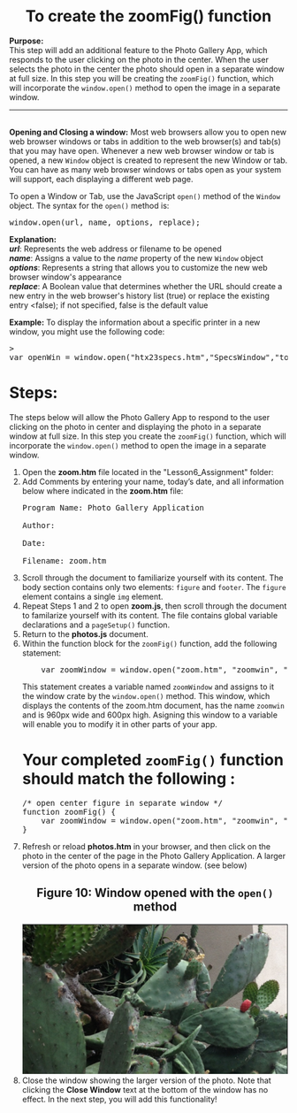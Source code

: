 <center><h1>To create the zoomFig() function</h1></center>

<b>Purpose:</b> <br> 
This step will add an additional feature to the Photo Gallery App, which responds to the user clicking on the photo in the center.  When the user selects the photo in the center the photo should open in a separate window at full size.  In this step you will be creating the <code>zoomFig()</code> function, which will incorporate the <code>window.open()</code> method to open the image in a separate window.

<hr><br>
<b>Opening and Closing a window:</b>
Most web browsers allow you to open new web browser windows or tabs in addition to the web browser(s) and tab(s) that you may have open.  
Whenever a new web browser window or tab is opened, a new <code>Window</code> object is created to represent the new Window or tab.  You can have as many web browser windows or tabs open as your system will support, each displaying a different web page.

To open a Window or Tab, use the JavaScript <code>open()</code> method of the <code>Window</code> object.  The syntax for the <code>open()</code> method is:
<pre>
window.open(url, name, options, replace);
</pre>
<b>Explanation:</b><br>
<b><em>url</em></b>:  Represents the web address or filename to be opened<br>
<b><em>name</em></b>:  Assigns a value to the <em>name</em> property of the new <code>Window</code> object<br>
<b><em>options</em></b>:  Represents a string that allows you to customize the new web browser window's appearance<br>
<b><em>replace</em></b>:  A Boolean value that determines whether the URL should create a new entry in the web browser's history list (true) or replace the existing entry <false); if not specified, false is the default value<br>

<b>Example:</b>  To display the information about a specific printer in a new window, you might use the following code:
<pre>>
var openWin = window.open("htx23specs.htm","SpecsWindow","toolbar=no, menubar=no, location=no, scrollbars=no, resizable=no, width=380, height=405");
</pre>




<h1><b>Steps:</b></h1>
The steps below will allow the Photo Gallery App to respond to the user clicking on the photo in center and displaying the photo in a separate window at full size.  In this step you create the <code>zoomFig()</code> function, which will incorporate the <code>window.open()</code> method to open the image in a separate window.

<ol>
<li>Open the <b>zoom.htm</b> file located in the "Lesson6_Assignment" folder:

<li>Add Comments by entering your name, today’s date, and all information below where indicated in the <b>zoom.htm</b> file:<br>
<pre>
Program Name: Photo Gallery Application <br>
Author: <br>
Date: <br>
Filename: zoom.htm
</pre>
</li>

<li>
Scroll through the document to familiarize yourself with its content.  The body section contains only two elements:  <code>figure</code> and <code>footer</code>.  The <code>figure</code> element contains a single <code>img</code> element.
</li>

<li>
Repeat Steps 1 and 2 to open <b>zoom.js</b>, then scroll through the document to familarize yourself with its content.  The file contains global variable declarations and a <code>pageSetup()</code> function.
</li>

<li>
Return to the <b>photos.js</b> document.
</li>

<li>
Within the function block for the <code>zoomFig()</code> function, add the following statement:
<pre>
    var zoomWindow = window.open("zoom.htm", "zoomwin", "width=960,height=600");
</pre>
This statement creates a variable named <code>zoomWindow</code> and assigns to it the window crate by the <code>window.open()</code> method.  This window, which displays the contents of the zoom.htm document, has the name <code>zoomwin</code> and is 960px wide and 600px high.  Asigning this window to a variable will enable you to modify it in other parts of your app.
</li>

<h1>Your completed <code>zoomFig()</code> function should match the following :</h1>

<pre>
/* open center figure in separate window */
function zoomFig() {
    var zoomWindow = window.open("zoom.htm", "zoomwin", "width=960,height=600");
}
</pre>

<li>
Refresh or reload <b>photos.htm</b> in your browser, and then click on the photo in the center of the page in the Photo Gallery Application.  A larger version of the photo opens in a separate window.  (see below)
</li>

<center>
<h2>Figure 10:  Window opened with the <code>open()</code> method</h2>
<img src=".guides/img/zoomPlant.png" alt="Photo Gallery Zoom" />
</center>

<li>
Close the window showing the larger version of the photo.   Note that clicking the <b>Close Window</b> text at the bottom of the window has no effect.  In the next step, you will add this functionality!
</li>
</ol>
